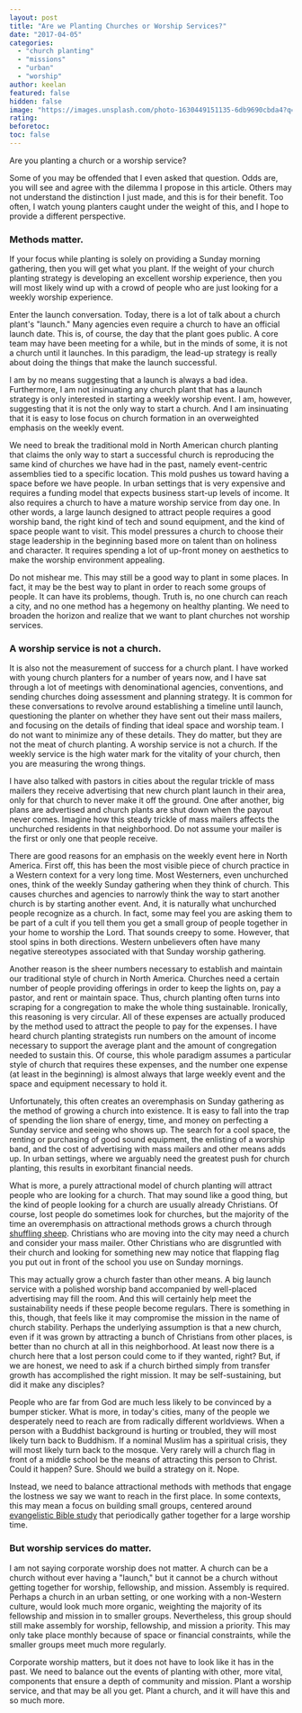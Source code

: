 ```yaml
---
layout: post
title: "Are we Planting Churches or Worship Services?"
date: "2017-04-05"
categories: 
  - "church planting"
  - "missions"
  - "urban"
  - "worship"
author: keelan
featured: false
hidden: false
image: "https://images.unsplash.com/photo-1630449151135-6db9690cbda4?q=80&w=2070&auto=format&fit=crop&ixlib=rb-4.0.3&ixid=M3wxMjA3fDB8MHxwaG90by1wYWdlfHx8fGVufDB8fHx8fA%3D%3D"
rating:
beforetoc:
toc: false
---
```


Are you planting a church or a worship service?

Some of you may be offended that I even asked that question. Odds are, you will see and agree with the dilemma I propose in this article. Others may not understand the distinction I just made, and this is for their benefit. Too often, I watch young planters caught under the weight of this, and I hope to provide a different perspective.

### Methods matter.

If your focus while planting is solely on providing a Sunday morning gathering, then you will get what you plant. If the weight of your church planting strategy is developing an excellent worship experience, then you will most likely wind up with a crowd of people who are just looking for a weekly worship experience.

Enter the launch conversation. Today, there is a lot of talk about a church plant's "launch." Many agencies even require a church to have an official launch date. This is, of course, the day that the plant goes public. A core team may have been meeting for a while, but in the minds of some, it is not a church until it launches. In this paradigm, the lead-up strategy is really about doing the things that make the launch successful.

I am by no means suggesting that a launch is always a bad idea. Furthermore, I am not insinuating any church plant that has a launch strategy is only interested in starting a weekly worship event. I am, however, suggesting that it is not the only way to start a church. And I am insinuating that it is easy to lose focus on church formation in an overweighted emphasis on the weekly event.

We need to break the traditional mold in North American church planting that claims the only way to start a successful church is reproducing the same kind of churches we have had in the past, namely event-centric assemblies tied to a specific location. This mold pushes us toward having a space before we have people. In urban settings that is very expensive and requires a funding model that expects business start-up levels of income. It also requires a church to have a mature worship service from day one. In other words, a large launch designed to attract people requires a good worship band, the right kind of tech and sound equipment, and the kind of space people want to visit. This model pressures a church to choose their stage leadership in the beginning based more on talent than on holiness and character. It requires spending a lot of up-front money on aesthetics to make the worship environment appealing.

Do not mishear me. This may still be a good way to plant in some places. In fact, it may be the best way to plant in order to reach some groups of people. It can have its problems, though. Truth is, no one church can reach a city, and no one method has a hegemony on healthy planting. We need to broaden the horizon and realize that we want to plant churches not worship services.

### A worship service is not a church.

It is also not the measurement of success for a church plant. I have worked with young church planters for a number of years now, and I have sat through a lot of meetings with denominational agencies, conventions, and sending churches doing assessment and planning strategy. It is common for these conversations to revolve around establishing a timeline until launch, questioning the planter on whether they have sent out their mass mailers, and focusing on the details of finding that ideal space and worship team. I do not want to minimize any of these details. They do matter, but they are not the meat of church planting. A worship service is not a church. If the weekly service is the high water mark for the vitality of your church, then you are measuring the wrong things.

I have also talked with pastors in cities about the regular trickle of mass mailers they receive advertising that new church plant launch in their area, only for that church to never make it off the ground. One after another, big plans are advertised and church plants are shut down when the payout never comes. Imagine how this steady trickle of mass mailers affects the unchurched residents in that neighborhood. Do not assume your mailer is the first or only one that people receive. 

There are good reasons for an emphasis on the weekly event here in North America. First off, this has been the most visible piece of church practice in a Western context for a very long time. Most Westerners, even unchurched ones, think of the weekly Sunday gathering when they think of church. This causes churches and agencies to narrowly think the way to start another church is by starting another event. And, it is naturally what unchurched people recognize as a church. In fact, some may feel you are asking them to be part of a cult if you tell them you get a small group of people together in your home to worship the Lord. That sounds creepy to some. However, that stool spins in both directions. Western unbelievers often have many negative stereotypes associated with that Sunday worship gathering.

Another reason is the sheer numbers necessary to establish and maintain our traditional style of church in North America. Churches need a certain number of people providing offerings in order to keep the lights on, pay a pastor, and rent or maintain space. Thus, church planting often turns into scraping for a congregation to make the whole thing sustainable. Ironically, this reasoning is very circular. All of these expenses are actually produced by the method used to attract the people to pay for the expenses. I have heard church planting strategists run numbers on the amount of income necessary to support the average plant and the amount of congregation needed to sustain this. Of course, this whole paradigm assumes a particular style of church that requires these expenses, and the number one expense (at least in the beginning) is almost always that large weekly event and the space and equipment necessary to hold it.

Unfortunately, this often creates an overemphasis on Sunday gathering as the method of growing a church into existence. It is easy to fall into the trap of spending the lion share of energy, time, and money on perfecting a Sunday service and seeing who shows up. The search for a cool space, the renting or purchasing of good sound equipment, the enlisting of a worship band, and the cost of advertising with mass mailers and other means adds up. In urban settings, where we arguably need the greatest push for church planting, this results in exorbitant financial needs.

What is more, a purely attractional model of church planting will attract people who are looking for a church. That may sound like a good thing, but the kind of people looking for a church are usually already Christians. Of course, lost people do sometimes look for churches, but the majority of the time an overemphasis on attractional methods grows a church through [shuffling sheep](http://blog.keelancook.com/2016/09/shuffling-sheep-church-growth-does-not-necessarily-equal-reaching-people.html). Christians who are moving into the city may need a church and consider your mass mailer. Other Christians who are disgruntled with their church and looking for something new may notice that flapping flag you put out in front of the school you use on Sunday mornings.

This may actually grow a church faster than other means. A big launch service with a polished worship band accompanied by well-placed advertising may fill the room. And this will certainly help meet the sustainability needs if these people become regulars. There is something in this, though, that feels like it may compromise the mission in the name of church stability. Perhaps the underlying assumption is that a new church, even if it was grown by attracting a bunch of Christians from other places, is better than no church at all in this neighborhood. At least now there is a church here that a lost person could come to if they wanted, right? But, if we are honest, we need to ask if a church birthed simply from transfer growth has accomplished the right mission. It may be self-sustaining, but did it make any disciples?

People who are far from God are much less likely to be convinced by a bumper sticker. What is more, in today's cities, many of the people we desperately need to reach are from radically different worldviews. When a person with a Buddhist background is hurting or troubled, they will most likely turn back to Buddhism. If a nominal Muslim has a spiritual crisis, they will most likely turn back to the mosque. Very rarely will a church flag in front of a middle school be the means of attracting this person to Christ. Could it happen? Sure. Should we build a strategy on it. Nope.

Instead, we need to balance attractional methods with methods that engage the lostness we say we want to reach in the first place. In some contexts, this may mean a focus on building small groups, centered around [evangelistic Bible study](http://blog.keelancook.com/2016/03/church-small-groups-reimagined-use-them-for-outreach-through-bible-storying.html) that periodically gather together for a large worship time.

### But worship services do matter.

I am not saying corporate worship does not matter. A church can be a church without ever having a "launch," but it cannot be a church without getting together for worship, fellowship, and mission. Assembly is required. Perhaps a church in an urban setting, or one working with a non-Western culture, would look much more organic, weighting the majority of its fellowship and mission in to smaller groups. Nevertheless, this group should still make assembly for worship, fellowship, and mission a priority. This may only take place monthly because of space or financial constraints, while the smaller groups meet much more regularly.

Corporate worship matters, but it does not have to look like it has in the past. We need to balance out the events of planting with other, more vital, components that ensure a depth of community and mission. Plant a worship service, and that may be all you get. Plant a church, and it will have this and so much more.

